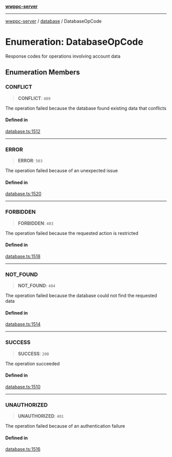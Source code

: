 [**wwppc-server**](../../README.md)

***

[wwppc-server](../../modules.md) / [database](../README.md) / DatabaseOpCode

# Enumeration: DatabaseOpCode

Response codes for operations involving account data

## Enumeration Members

### CONFLICT

> **CONFLICT**: `409`

The operation failed because the database found existing data that conflicts

#### Defined in

[database.ts:1512](https://github.com/WWPPC/WWPPC-server/blob/2dee3653c422ea6b91c8bffad27d9e2a1aa16711/src/database.ts#L1512)

***

### ERROR

> **ERROR**: `503`

The operation failed because of an unexpected issue

#### Defined in

[database.ts:1520](https://github.com/WWPPC/WWPPC-server/blob/2dee3653c422ea6b91c8bffad27d9e2a1aa16711/src/database.ts#L1520)

***

### FORBIDDEN

> **FORBIDDEN**: `403`

The operation failed because the requested action is restricted

#### Defined in

[database.ts:1518](https://github.com/WWPPC/WWPPC-server/blob/2dee3653c422ea6b91c8bffad27d9e2a1aa16711/src/database.ts#L1518)

***

### NOT\_FOUND

> **NOT\_FOUND**: `404`

The operation failed because the database could not find the requested data

#### Defined in

[database.ts:1514](https://github.com/WWPPC/WWPPC-server/blob/2dee3653c422ea6b91c8bffad27d9e2a1aa16711/src/database.ts#L1514)

***

### SUCCESS

> **SUCCESS**: `200`

The operation succeeded

#### Defined in

[database.ts:1510](https://github.com/WWPPC/WWPPC-server/blob/2dee3653c422ea6b91c8bffad27d9e2a1aa16711/src/database.ts#L1510)

***

### UNAUTHORIZED

> **UNAUTHORIZED**: `401`

The operation failed because of an authentication failure

#### Defined in

[database.ts:1516](https://github.com/WWPPC/WWPPC-server/blob/2dee3653c422ea6b91c8bffad27d9e2a1aa16711/src/database.ts#L1516)

